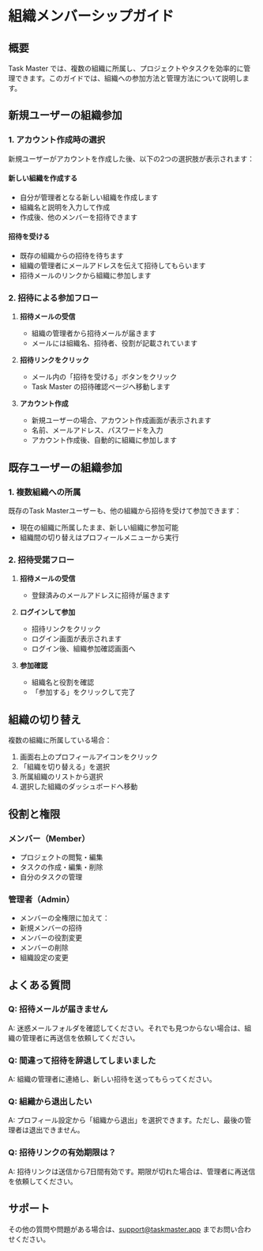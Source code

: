 # 組織メンバーシップガイド

## 概要

Task Master では、複数の組織に所属し、プロジェクトやタスクを効率的に管理できます。このガイドでは、組織への参加方法と管理方法について説明します。

## 新規ユーザーの組織参加

### 1. アカウント作成時の選択

新規ユーザーがアカウントを作成した後、以下の2つの選択肢が表示されます：

#### 新しい組織を作成する

- 自分が管理者となる新しい組織を作成します
- 組織名と説明を入力して作成
- 作成後、他のメンバーを招待できます

#### 招待を受ける

- 既存の組織からの招待を待ちます
- 組織の管理者にメールアドレスを伝えて招待してもらいます
- 招待メールのリンクから組織に参加します

### 2. 招待による参加フロー

1. **招待メールの受信**

   - 組織の管理者から招待メールが届きます
   - メールには組織名、招待者、役割が記載されています

2. **招待リンクをクリック**

   - メール内の「招待を受ける」ボタンをクリック
   - Task Master の招待確認ページへ移動します

3. **アカウント作成**
   - 新規ユーザーの場合、アカウント作成画面が表示されます
   - 名前、メールアドレス、パスワードを入力
   - アカウント作成後、自動的に組織に参加します

## 既存ユーザーの組織参加

### 1. 複数組織への所属

既存のTask Masterユーザーも、他の組織から招待を受けて参加できます：

- 現在の組織に所属したまま、新しい組織に参加可能
- 組織間の切り替えはプロフィールメニューから実行

### 2. 招待受諾フロー

1. **招待メールの受信**

   - 登録済みのメールアドレスに招待が届きます

2. **ログインして参加**

   - 招待リンクをクリック
   - ログイン画面が表示されます
   - ログイン後、組織参加確認画面へ

3. **参加確認**
   - 組織名と役割を確認
   - 「参加する」をクリックして完了

## 組織の切り替え

複数の組織に所属している場合：

1. 画面右上のプロフィールアイコンをクリック
2. 「組織を切り替える」を選択
3. 所属組織のリストから選択
4. 選択した組織のダッシュボードへ移動

## 役割と権限

### メンバー（Member）

- プロジェクトの閲覧・編集
- タスクの作成・編集・削除
- 自分のタスクの管理

### 管理者（Admin）

- メンバーの全権限に加えて：
- 新規メンバーの招待
- メンバーの役割変更
- メンバーの削除
- 組織設定の変更

## よくある質問

### Q: 招待メールが届きません

A: 迷惑メールフォルダを確認してください。それでも見つからない場合は、組織の管理者に再送信を依頼してください。

### Q: 間違って招待を辞退してしまいました

A: 組織の管理者に連絡し、新しい招待を送ってもらってください。

### Q: 組織から退出したい

A: プロフィール設定から「組織から退出」を選択できます。ただし、最後の管理者は退出できません。

### Q: 招待リンクの有効期限は？

A: 招待リンクは送信から7日間有効です。期限が切れた場合は、管理者に再送信を依頼してください。

## サポート

その他の質問や問題がある場合は、support@taskmaster.app までお問い合わせください。
